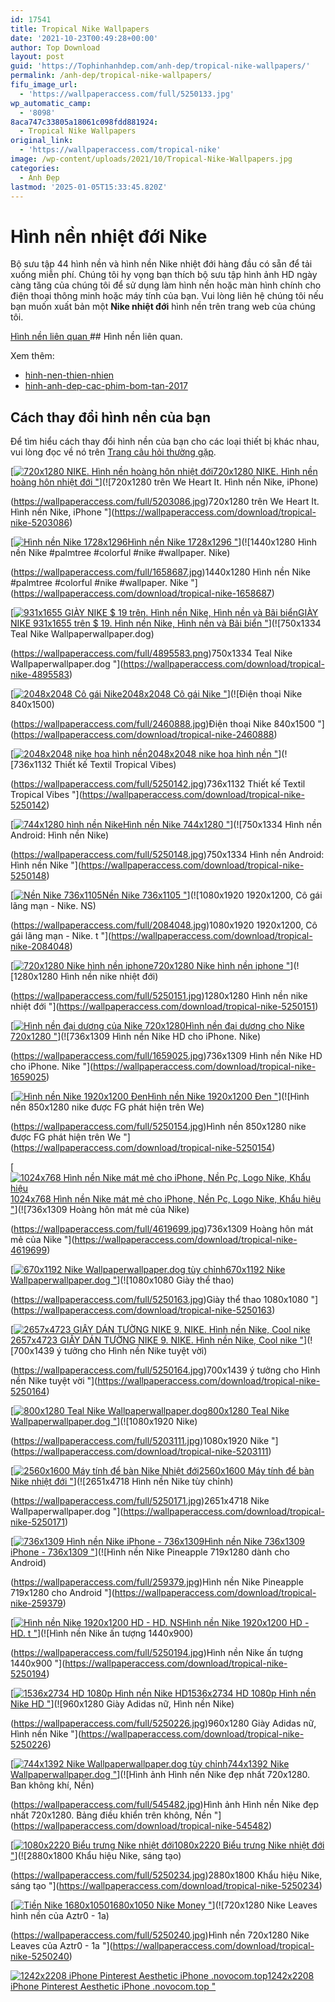 ```yaml
---
id: 17541
title: Tropical Nike Wallpapers
date: '2021-10-23T00:49:28+00:00'
author: Top Download
layout: post
guid: 'https://Tophinhanhdep.com/anh-dep/tropical-nike-wallpapers/'
permalink: /anh-dep/tropical-nike-wallpapers/
fifu_image_url:
  - 'https://wallpaperaccess.com/full/5250133.jpg'
wp_automatic_camp:
  - '8098'
8aca747c33805a18061c098fdd881924:
  - Tropical Nike Wallpapers
original_link:
  - 'https://wallpaperaccess.com/tropical-nike'
image: /wp-content/uploads/2021/10/Tropical-Nike-Wallpapers.jpg
categories:
  - Ảnh Đẹp
lastmod: '2025-01-05T15:33:45.820Z'
---
```

# Hình nền nhiệt đới Nike

Bộ sưu tập 44 hình nền và hình nền Nike nhiệt đới hàng đầu có sẵn để tải xuống miễn phí. Chúng tôi hy vọng bạn thích bộ sưu tập hình ảnh HD ngày càng tăng của chúng tôi để sử dụng làm hình nền hoặc màn hình chính cho điện thoại thông minh hoặc máy tính của bạn. Vui lòng liên hệ chúng tôi nếu bạn muốn xuất bản một **Nike nhiệt đới** hình nền trên trang web của chúng tôi.

[Hình nền liên quan ](#related) ## Hình nền liên quan.

   
 Xem thêm:

   
- [hinh-nen-thien-nhien](https://tophinhanhdep.com/hinh-nen-dep/hinh-nen-thien-nhien/)
- [hinh-anh-dep-cac-phim-bom-tan-2017](https://tophinhanhdep.com/anh-dep/hinh-anh-dep-cac-phim-bom-tan-2017/)

## Cách thay đổi hình nền của bạn

Để tìm hiểu cách thay đổi hình nền của bạn cho các loại thiết bị khác nhau, vui lòng đọc về nó trên [Trang câu hỏi thường gặp](https://tophinhanhdep.com/faq/).

  
[[![720x1280 NIKE.  Hình nền hoàng hôn nhiệt đới](https://wallpaperaccess.com/full/5250133.jpg)720x1280 NIKE. Hình nền hoàng hôn nhiệt đới "](https://wallpaperaccess.com/download/tropical-nike-5250133)](![720x1280 trên We Heart It.  Hình nền Nike, iPhone)

(https://wallpaperaccess.com/full/5203086.jpg)720x1280 trên We Heart It. Hình nền Nike, iPhone "](https://wallpaperaccess.com/download/tropical-nike-5203086)

[[![Hình nền Nike 1728x1296](https://wallpaperaccess.com/full/129876.jpg)Hình nền Nike 1728x1296 "](https://wallpaperaccess.com/download/tropical-nike-129876)](![1440x1280 Hình nền Nike #palmtree #colorful #nike #wallpaper.  Nike)

(https://wallpaperaccess.com/full/1658687.jpg)1440x1280 Hình nền Nike #palmtree #colorful #nike #wallpaper. Nike "](https://wallpaperaccess.com/download/tropical-nike-1658687)

[[![931x1655 GIÀY NIKE $ 19 trên.  Hình nền Nike, Hình nền và Bãi biển](https://wallpaperaccess.com/full/319265.jpg)GIÀY NIKE 931x1655 trên $ 19. Hình nền Nike, Hình nền và Bãi biển "](https://wallpaperaccess.com/download/tropical-nike-319265)](![750x1334 Teal Nike Wallpaperwallpaper.dog)

(https://wallpaperaccess.com/full/4895583.png)750x1334 Teal Nike Wallpaperwallpaper.dog "](https://wallpaperaccess.com/download/tropical-nike-4895583)

[[![2048x2048 Cô gái Nike](https://wallpaperaccess.com/full/4895502.jpg)2048x2048 Cô gái Nike "](https://wallpaperaccess.com/download/tropical-nike-4895502)](![Điện thoại Nike 840x1500)

(https://wallpaperaccess.com/full/2460888.jpg)Điện thoại Nike 840x1500 "](https://wallpaperaccess.com/download/tropical-nike-2460888)

[[![2048x2048 nike hoa hình nền](https://wallpaperaccess.com/full/709122.jpg)2048x2048 nike hoa hình nền "](https://wallpaperaccess.com/download/tropical-nike-709122)](![736x1132 Thiết kế Textil Tropical Vibes)

(https://wallpaperaccess.com/full/5250142.jpg)736x1132 Thiết kế Textil Tropical Vibes "](https://wallpaperaccess.com/download/tropical-nike-5250142)

[[![744x1280 hình nền Nike](https://wallpaperaccess.com/full/5250143.jpg)Hình nền Nike 744x1280 "](https://wallpaperaccess.com/download/tropical-nike-5250143)](![750x1334 Hình nền Android: Hình nền Nike)

(https://wallpaperaccess.com/full/5250148.jpg)750x1334 Hình nền Android: Hình nền Nike "](https://wallpaperaccess.com/download/tropical-nike-5250148)

[[![Nền Nike 736x1105](https://wallpaperaccess.com/full/1339104.jpg)Nền Nike 736x1105 "](https://wallpaperaccess.com/download/tropical-nike-1339104)](![1080x1920 1920x1200, Cô gái lãng mạn - Nike.  NS)

(https://wallpaperaccess.com/full/2084048.jpg)1080x1920 1920x1200, Cô gái lãng mạn - Nike. t "](https://wallpaperaccess.com/download/tropical-nike-2084048)

[[![720x1280 Nike hình nền iphone](https://wallpaperaccess.com/full/4422285.jpg)720x1280 Nike hình nền iphone "](https://wallpaperaccess.com/download/tropical-nike-4422285)](![1280x1280 Hình nền nike nhiệt đới)

(https://wallpaperaccess.com/full/5250151.jpg)1280x1280 Hình nền nike nhiệt đới "](https://wallpaperaccess.com/download/tropical-nike-5250151)

[[![Hình nền đại dương của Nike 720x1280](https://wallpaperaccess.com/full/1339224.jpg)Hình nền đại dương cho Nike 720x1280 "](https://wallpaperaccess.com/download/tropical-nike-1339224)](![736x1309 Hình nền Nike HD cho iPhone.  Nike)

(https://wallpaperaccess.com/full/1659025.jpg)736x1309 Hình nền Nike HD cho iPhone. Nike "](https://wallpaperaccess.com/download/tropical-nike-1659025)

[[![Hình nền Nike 1920x1200 Đen](https://wallpaperaccess.com/full/1658690.jpg)Hình nền Nike 1920x1200 Đen "](https://wallpaperaccess.com/download/tropical-nike-1658690)](![Hình nền 850x1280 nike được FG phát hiện trên We)

(https://wallpaperaccess.com/full/5250154.jpg)Hình nền 850x1280 nike được FG phát hiện trên We "](https://wallpaperaccess.com/download/tropical-nike-5250154)

[[![1024x768 Hình nền Nike mát mẻ cho iPhone, Nền Pc, Logo Nike, Khẩu hiệu](https://wallpaperaccess.com/full/281125.jpg)1024x768 Hình nền Nike mát mẻ cho iPhone, Nền Pc, Logo Nike, Khẩu hiệu "](https://wallpaperaccess.com/download/tropical-nike-281125)](![736x1309 Hoàng hôn mát mẻ của Nike)

(https://wallpaperaccess.com/full/4619699.jpg)736x1309 Hoàng hôn mát mẻ của Nike "](https://wallpaperaccess.com/download/tropical-nike-4619699)

[[![670x1192 Nike Wallpaperwallpaper.dog tùy chỉnh](https://wallpaperaccess.com/full/5250162.jpg)670x1192 Nike Wallpaperwallpaper.dog "](https://wallpaperaccess.com/download/tropical-nike-5250162)](![1080x1080 Giày thể thao)

(https://wallpaperaccess.com/full/5250163.jpg)Giày thể thao 1080x1080 "](https://wallpaperaccess.com/download/tropical-nike-5250163)

[[![2657x4723 GIẤY DÁN TƯỜNG NIKE 9. NIKE.  Hình nền Nike, Cool nike](https://wallpaperaccess.com/full/1339082.jpg)2657x4723 GIẤY DÁN TƯỜNG NIKE 9. NIKE. Hình nền Nike, Cool nike "](https://wallpaperaccess.com/download/tropical-nike-1339082)](![700x1439 ý tưởng cho Hình nền Nike tuyệt vời)

(https://wallpaperaccess.com/full/5250164.jpg)700x1439 ý tưởng cho Hình nền Nike tuyệt vời "](https://wallpaperaccess.com/download/tropical-nike-5250164)

[[![800x1280 Teal Nike Wallpaperwallpaper.dog](https://wallpaperaccess.com/full/5250168.jpg)800x1280 Teal Nike Wallpaperwallpaper.dog "](https://wallpaperaccess.com/download/tropical-nike-5250168)](![1080x1920 Nike)

(https://wallpaperaccess.com/full/5203111.jpg)1080x1920 Nike "](https://wallpaperaccess.com/download/tropical-nike-5203111)

[[![2560x1600 Máy tính để bàn Nike Nhiệt đới](https://wallpaperaccess.com/full/5203117.jpg)2560x1600 Máy tính để bàn Nike nhiệt đới "](https://wallpaperaccess.com/download/tropical-nike-5203117)](![2651x4718 Hình nền Nike tùy chỉnh)

(https://wallpaperaccess.com/full/5250171.jpg)2651x4718 Nike Wallpaperwallpaper.dog "](https://wallpaperaccess.com/download/tropical-nike-5250171)

[[![736x1309 Hình nền Nike iPhone - 736x1309](https://wallpaperaccess.com/full/5250175.jpg)Hình nền Nike 736x1309 iPhone - 736x1309 "](https://wallpaperaccess.com/download/tropical-nike-5250175)](![Hình nền Nike Pineapple 719x1280 dành cho Android)

(https://wallpaperaccess.com/full/259379.jpg)Hình nền Nike Pineapple 719x1280 cho Android "](https://wallpaperaccess.com/download/tropical-nike-259379)

[[![Hình nền Nike 1920x1200 HD - HD.  NS](https://wallpaperaccess.com/full/5250179.jpg)Hình nền Nike 1920x1200 HD - HD. t "](https://wallpaperaccess.com/download/tropical-nike-5250179)](![Hình nền Nike ấn tượng 1440x900)

(https://wallpaperaccess.com/full/5250194.jpg)Hình nền Nike ấn tượng 1440x900 "](https://wallpaperaccess.com/download/tropical-nike-5250194)

[[![1536x2734 HD 1080p Hình nền Nike HD](https://wallpaperaccess.com/full/5250215.jpg)1536x2734 HD 1080p Hình nền Nike HD "](https://wallpaperaccess.com/download/tropical-nike-5250215)](![960x1280 Giày Adidas nữ, Hình nền Nike)

(https://wallpaperaccess.com/full/5250226.jpg)960x1280 Giày Adidas nữ, Hình nền Nike "](https://wallpaperaccess.com/download/tropical-nike-5250226)

[[![744x1392 Nike Wallpaperwallpaper.dog tùy chỉnh](https://wallpaperaccess.com/full/5250227.png)744x1392 Nike Wallpaperwallpaper.dog "](https://wallpaperaccess.com/download/tropical-nike-5250227)](![Hình ảnh Hình nền Nike đẹp nhất 720x1280.  Ban không khí, Nền)

(https://wallpaperaccess.com/full/545482.jpg)Hình ảnh Hình nền Nike đẹp nhất 720x1280. Bảng điều khiển trên không, Nền "](https://wallpaperaccess.com/download/tropical-nike-545482)

[[![1080x2220 Biểu trưng Nike nhiệt đới](https://wallpaperaccess.com/full/1628542.jpg)1080x2220 Biểu trưng Nike nhiệt đới "](https://wallpaperaccess.com/download/tropical-nike-1628542)](![2880x1800 Khẩu hiệu Nike, sáng tạo)

(https://wallpaperaccess.com/full/5250234.jpg)2880x1800 Khẩu hiệu Nike, sáng tạo "](https://wallpaperaccess.com/download/tropical-nike-5250234)

[[![Tiền Nike 1680x1050](https://wallpaperaccess.com/full/1293023.jpg)1680x1050 Nike Money "](https://wallpaperaccess.com/download/tropical-nike-1293023)](![720x1280 Nike Leaves hình nền của Aztr0 - 1a)

(https://wallpaperaccess.com/full/5250240.jpg)Hình nền 720x1280 Nike Leaves của Aztr0 - 1a "](https://wallpaperaccess.com/download/tropical-nike-5250240)

[![1242x2208 iPhone Pinterest Aesthetic iPhone .novocom.top](https://wallpaperaccess.com/full/5250254.jpg)1242x2208 iPhone Pinterest Aesthetic iPhone .novocom.top "](https://wallpaperaccess.com/download/tropical-nike-5250254)
